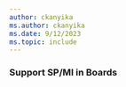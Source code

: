```yaml
---
author: ckanyika
ms.author: ckanyika
ms.date: 9/12/2023
ms.topic: include
---
```


### Support SP/MI in Boards

